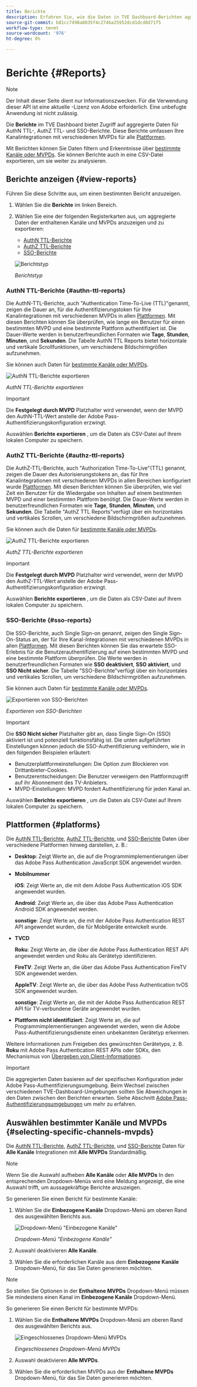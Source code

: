 ```yaml
---
title: Berichte
description: Erfahren Sie, wie die Daten in TVE Dashboard-Berichten aggregiert werden.
source-git-commit: b81cc7498a8035f4c274ba25952dcd1dcd8d71f5
workflow-type: tm+mt
source-wordcount: '976'
ht-degree: 0%

---
```


# Berichte {#Reports}

>[!NOTE]
>
>Der Inhalt dieser Seite dient nur Informationszwecken. Für die Verwendung dieser API ist eine aktuelle -Lizenz von Adobe erforderlich. Eine unbefugte Anwendung ist nicht zulässig.

Die **Berichte** im TVE Dashboard bietet Zugriff auf aggregierte Daten für AuthN TTL-, AuthZ TTL- und SSO-Berichte. Diese Berichte umfassen Ihre Kanalintegrationen mit verschiedenen MVPDs für alle [Plattformen](#platforms).

Mit Berichten können Sie Daten filtern und Erkenntnisse über [bestimmte Kanäle oder MVPDs](#selecting-specific-channels-mvpds). Sie können Berichte auch in eine CSV-Datei exportieren, um sie weiter zu analysieren.

## Berichte anzeigen {#view-reports}

Führen Sie diese Schritte aus, um einen bestimmten Bericht anzuzeigen.

1. Wählen Sie die **Berichte** im linken Bereich.
1. Wählen Sie eine der folgenden Registerkarten aus, um aggregierte Daten der enthaltenen Kanäle und MVPDs anzuzeigen und zu exportieren:
   * [AuthN TTL-Berichte](#authn-ttl-reports)
   * [AuthZ TTL-Berichte](#authz-ttl-reports)
   * [SSO-Berichte](#sso-reports)

   ![Berichtstyp](assets/type-of-reports.png)

   *Berichtstyp*

### AuthN TTL-Berichte {#authn-ttl-reports}

Die AuthN-TTL-Berichte, auch &quot;Authentication Time-To-Live (TTL)&quot;genannt, zeigen die Dauer an, für die Authentifizierungstoken für Ihre Kanalintegrationen mit verschiedenen MVPDs in allen [Plattformen](#platforms). Mit diesen Berichten können Sie überprüfen, wie lange ein Benutzer für einen bestimmten MVPD und eine bestimmte Plattform authentifiziert ist. Die Dauer-Werte werden in benutzerfreundlichen Formaten wie **Tage**, **Stunden**, **Minuten**, und **Sekunden**. Die Tabelle AuthN TTL Reports bietet horizontale und vertikale Scrollfunktionen, um verschiedene Bildschirmgrößen aufzunehmen.

Sie können auch Daten für [bestimmte Kanäle oder MVPDs](#selecting-specific-channels-mvpds).

![AuthN TTL-Berichte exportieren](assets/authn-ttl-reports.png)

*AuthN TTL-Berichte exportieren*

>[!IMPORTANT]
>
> Die **Festgelegt durch MVPD** Platzhalter wird verwendet, wenn der MVPD den AuthN-TTL-Wert anstelle der Adobe Pass-Authentifizierungskonfiguration erzwingt.

Auswählen **Berichte exportieren** , um die Daten als CSV-Datei auf Ihrem lokalen Computer zu speichern.

### AuthZ TTL-Berichte {#authz-ttl-reports}

Die AuthZ-TTL-Berichte, auch &quot;Authorization Time-To-Live&quot;(TTL) genannt, zeigen die Dauer des Autorisierungstokens an, das für Ihre Kanalintegrationen mit verschiedenen MVPDs in allen Bereichen konfiguriert wurde [Plattformen](#platforms). Mit diesen Berichten können Sie überprüfen, wie viel Zeit ein Benutzer für die Wiedergabe von Inhalten auf einem bestimmten MVPD und einer bestimmten Plattform benötigt. Die Dauer-Werte werden in benutzerfreundlichen Formaten wie **Tage**, **Stunden**, **Minuten**, und **Sekunden**. Die Tabelle &quot;AuthZ TTL Reports&quot;verfügt über ein horizontales und vertikales Scrollen, um verschiedene Bildschirmgrößen aufzunehmen.

Sie können auch die Daten für [bestimmte Kanäle oder MVPDs](#selecting-specific-channels-mvpds).

![AuthZ TTL-Berichte exportieren](assets/authz-ttl-reports.png)

*AuthZ TTL-Berichte exportieren*

>[!IMPORTANT]
>
> Die **Festgelegt durch MVPD** Platzhalter wird verwendet, wenn der MVPD den AuthZ-TTL-Wert anstelle der Adobe Pass-Authentifizierungskonfiguration erzwingt.

Auswählen **Berichte exportieren** , um die Daten als CSV-Datei auf Ihrem lokalen Computer zu speichern.

### SSO-Berichte {#sso-reports}

Die SSO-Berichte, auch Single Sign-on genannt, zeigen den Single Sign-On-Status an, der für Ihre Kanal-Integrationen mit verschiedenen MVPDs in allen [Plattformen](#platforms). Mit diesen Berichten können Sie das erwartete SSO-Erlebnis für die Benutzerauthentifizierung auf einen bestimmten MVPD und eine bestimmte Plattform überprüfen. Die Werte werden in benutzerfreundlichen Formaten wie **SSO deaktiviert**, **SSO aktiviert**, und **SSO Nicht sicher**. Die Tabelle &quot;SSO-Berichte&quot;verfügt über ein horizontales und vertikales Scrollen, um verschiedene Bildschirmgrößen aufzunehmen.

Sie können auch Daten für [bestimmte Kanäle oder MVPDs](#selecting-specific-channels-mvpds).

![Exportieren von SSO-Berichten](assets/sso-reports.png)

*Exportieren von SSO-Berichten*

>[!IMPORTANT]
>
> Die **SSO Nicht sicher** Platzhalter gibt an, dass Single Sign-On (SSO) aktiviert ist und potenziell funktionsfähig ist. Die unten aufgeführten Einstellungen können jedoch die SSO-Authentifizierung verhindern, wie in den folgenden Beispielen erläutert:
>
> * Benutzerplattformeinstellungen: Die Option zum Blockieren von Drittanbieter-Cookies.
> * Benutzerentscheidungen: Die Benutzer verweigern den Plattformzugriff auf ihr Abonnement des TV-Anbieters.
> * MVPD-Einstellungen: MVPD fordert Authentifizierung für jeden Kanal an.

Auswählen **Berichte exportieren** , um die Daten als CSV-Datei auf Ihrem lokalen Computer zu speichern.

## Plattformen {#platforms}

Die [AuthN TTL-Berichte](#authn-ttl-reports), [AuthZ TTL-Berichte](#authz-ttl-reports), und [SSO-Berichte](#sso-reports) Daten über verschiedene Plattformen hinweg darstellen, z. B.:

* **Desktop**: Zeigt Werte an, die auf die Programmimplementierungen über das Adobe Pass Authentication JavaScript SDK angewendet wurden.

* **Mobilnummer**

  **iOS**: Zeigt Werte an, die mit dem Adobe Pass Authentication iOS SDK angewendet wurden.

  **Android**: Zeigt Werte an, die über das Adobe Pass Authentication Android SDK angewendet werden.

  **sonstige**: Zeigt Werte an, die mit der Adobe Pass Authentication REST API angewendet wurden, die für Mobilgeräte entwickelt wurde.

* **TVCD**

  **Roku**: Zeigt Werte an, die über die Adobe Pass Authentication REST API angewendet werden und Roku als Gerätetyp identifizieren.

  **FireTV**: Zeigt Werte an, die über das Adobe Pass Authentication FireTV SDK angewendet werden.

  **AppleTV**: Zeigt Werte an, die über das Adobe Pass Authentication tvOS SDK angewendet wurden.

  **sonstige**: Zeigt Werte an, die mit der Adobe Pass Authentication REST API für TV-verbundene Geräte angewendet wurden.

* **Plattform nicht identifiziert**: Zeigt Werte an, die auf Programmimplementierungen angewendet werden, wenn die Adobe Pass-Authentifizierungsdienste einen unbekannten Gerätetyp erkennen.

Weitere Informationen zum Freigeben des gewünschten Gerätetyps, z. B. **Roku** mit Adobe Pass Authentication REST APIs oder SDKs, den Mechanismus von [Übergeben von Client-Informationen](/help/authentication/passing-client-information-device-connection-and-application.md).

>[!IMPORTANT]
>
> Die aggregierten Daten basieren auf der spezifischen Konfiguration jeder Adobe Pass-Authentifizierungsumgebung. Beim Wechsel zwischen verschiedenen TVE-Dashboard-Umgebungen sollten Sie Abweichungen in den Daten zwischen den Berichten erwarten. Siehe Abschnitt [Adobe Pass-Authentifizierungsumgebungen](/help/authentication/tve-dashboard-environments.md) um mehr zu erfahren.

## Auswählen bestimmter Kanäle und MVPDs {#selecting-specific-channels-mvpds}

Die [AuthN TTL-Berichte](#authn-ttl-reports), [AuthZ TTL-Berichte](#authz-ttl-reports), und [SSO-Berichte](#sso-reports) Daten für **Alle Kanäle** Integrationen mit **Alle MVPDs** Standardmäßig.

>[!NOTE]
>
> Wenn Sie die Auswahl aufheben **Alle Kanäle** oder **Alle MVPDs** In den entsprechenden Dropdown-Menüs wird eine Meldung angezeigt, die eine Auswahl trifft, um aussagekräftige Berichte anzuzeigen.

So generieren Sie einen Bericht für bestimmte Kanäle:

1. Wählen Sie die **Einbezogene Kanäle** Dropdown-Menü am oberen Rand des ausgewählten Berichts aus.

   ![Dropdown-Menü &quot;Einbezogene Kanäle&quot;](assets/include-channels.png)

   *Dropdown-Menü &quot;Einbezogene Kanäle&quot;*

1. Auswahl deaktivieren **Alle Kanäle**.
1. Wählen Sie die erforderlichen Kanäle aus dem **Einbezogene Kanäle** Dropdown-Menü, für das Sie Daten generieren möchten.

>[!NOTE]
>
> So stellen Sie Optionen in der **Enthaltene MVPDs** Dropdown-Menü müssen Sie mindestens einen Kanal im **Einbezogene Kanäle** Dropdown-Menü.

So generieren Sie einen Bericht für bestimmte MVPDs:

1. Wählen Sie die **Enthaltene MVPDs** Dropdown-Menü am oberen Rand des ausgewählten Berichts aus.

   ![Eingeschlossenes Dropdown-Menü MVPDs](assets/include-mvpds.png)

   *Eingeschlossenes Dropdown-Menü MVPDs*

1. Auswahl deaktivieren **Alle MVPDs**.
1. Wählen Sie die erforderlichen MVPDs aus der **Enthaltene MVPDs** Dropdown-Menü, für das Sie Daten generieren möchten.
